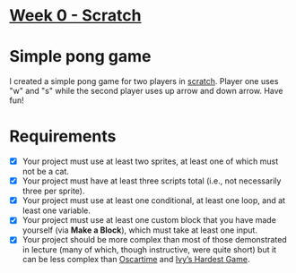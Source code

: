 # [Week 0 - Scratch](https://cs50.harvard.edu/x/2022/weeks/0/)
# Simple pong game
I created a simple pong game for two players in [scratch](https://scratch.mit.edu/).
Player one uses "w" and "s" while the second player uses up arrow and down arrow.
Have fun!

# Requirements
- [x] Your project must use at least two sprites, at least one of which must not be a cat.
- [x] Your project must have at least three scripts total (i.e., not necessarily three per sprite).
- [x] Your project must use at least one conditional, at least one loop, and at least one variable.
- [x] Your project must use at least one custom block that you have made yourself (via **Make a Block**), which must take at least one input.
- [x] Your project should be more complex than most of those demonstrated in lecture (many of which, though instructive, were quite short) but it can be less complex than [Oscartime](https://scratch.mit.edu/projects/277537196) and [Ivy’s Hardest Game](https://scratch.mit.edu/projects/326129433).
